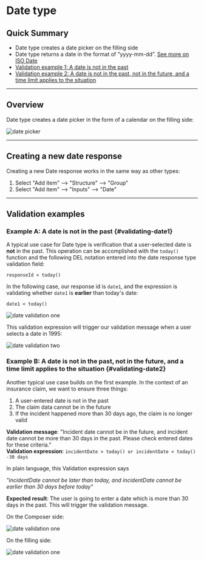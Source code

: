 # Date type

## Quick Summary

* Date type creates a date picker on the filling side
* Date type returns a date in the format of “yyyy-mm-dd”. [See more on ISO Date](https://www.w3.org/QA/Tips/iso-date)
* [Validation example 1: A date is not in the past ](#validating-date1)
* [Validation example 2: A date is not in the past, not in the future, and a time limit applies to the situation ](#validating-date2)

---

## Overview

Date type creates a date picker in the form of a calendar on the filling side:

![date picker](types/date-picker.png)

---

## Creating a new date response 


Creating a new Date response works in the same way as other types:

1. Select "Add item" --> "Structure" --> "Group"
2. Select "Add item" --> "Inputs" --> "Date"

---

## Validation examples

### Example A: A date is not in the past {#validating-date1}

A typical use case for Date type is verification that a user-selected date is **not** in the past. This operation can be accomplished with the `today()` function and the following DEL notation entered into the date response type validation field:

`responseId < today()`

In the following case, our response id is `date1`, and the expression is validating whether `date1` is **earlier** than today's date:

`date1 < today()`

![date validation one](types/date-in-past1.png)

This validation expression will trigger our validation message when a user selects a date in 1995:

![date validation two](types/date-in-past2.png)


### Example B: A date is not in the past, not in the future, and a time limit applies to the situation {#validating-date2}

Another typical use case builds on the first example. In the context of an insurance claim, we want to ensure three things:

1. A user-entered date is not in the past
2. The claim data cannot be in the future
3. If the incident happened more than 30 days ago, the claim is no longer valid


**Validation message**: "Incident date cannot be in the future, and incident date cannot be more than 30 days in the past. Please check entered dates for these criteria."  
**Validation expression**: `incidentDate > today() or incidentDate < today() -30 days`

In plain language, this Validation expression says   

_"incidentDate cannot be later than today, and incidentDate cannot be earlier than 30 days before today"_

**Expected result**: The user is going to enter a date which is more than 30 days in the past. This will trigger the validation message. 


On the Composer side:

![date validation one](types/date-validation1.png)


On the filling side: 

![date validation one](types/date-validation2.png)
